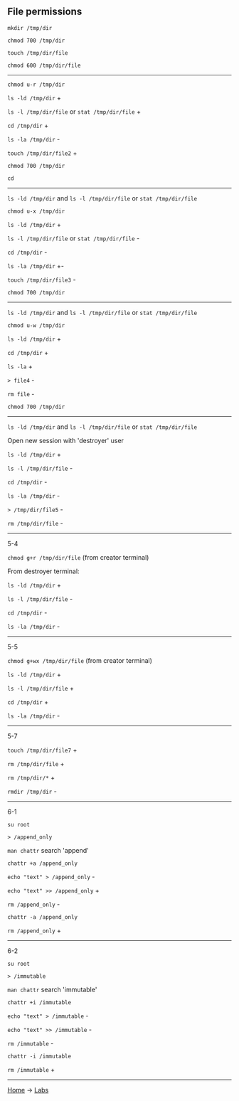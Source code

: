 ## File permissions

`mkdir /tmp/dir`

`chmod 700 /tmp/dir`

`touch /tmp/dir/file`

`chmod 600 /tmp/dir/file`

---

`chmod u-r /tmp/dir`

`ls -ld /tmp/dir` +

`ls -l /tmp/dir/file` or `stat /tmp/dir/file` +

`cd /tmp/dir` +

`ls -la /tmp/dir` -

`touch /tmp/dir/file2` +

`chmod 700 /tmp/dir`

`cd`

---

`ls -ld /tmp/dir` and `ls -l /tmp/dir/file` or `stat /tmp/dir/file`

`chmod u-x /tmp/dir`

`ls -ld /tmp/dir` +

`ls -l /tmp/dir/file` or `stat /tmp/dir/file` -

`cd /tmp/dir` -

`ls -la /tmp/dir` +-

`touch /tmp/dir/file3` -

`chmod 700 /tmp/dir`

---

`ls -ld /tmp/dir` and `ls -l /tmp/dir/file` or `stat /tmp/dir/file`

`chmod u-w /tmp/dir`

`ls -ld /tmp/dir` +

`cd /tmp/dir` +

`ls -la` +

`> file4` -

`rm file` -

`chmod 700 /tmp/dir`

---

`ls -ld /tmp/dir` and `ls -l /tmp/dir/file` or `stat /tmp/dir/file`

Open new session with 'destroyer' user

`ls -ld /tmp/dir` +

`ls -l /tmp/dir/file` -

`cd /tmp/dir` -

`ls -la /tmp/dir` -

`> /tmp/dir/file5` -

`rm /tmp/dir/file` -

---
5-4

`chmod g+r /tmp/dir/file` (from creator terminal)

From destroyer terminal:

`ls -ld /tmp/dir` +

`ls -l /tmp/dir/file` -

`cd /tmp/dir` -

`ls -la /tmp/dir` -

---
5-5

`chmod g+wx /tmp/dir/file` (from creator terminal)

`ls -ld /tmp/dir` +

`ls -l /tmp/dir/file` +

`cd /tmp/dir` +

`ls -la /tmp/dir` -

---
5-7

`touch /tmp/dir/file7` +

`rm /tmp/dir/file` +

`rm /tmp/dir/*` +

`rmdir /tmp/dir` -

---
6-1

`su root`

`> /append_only`

`man chattr` search 'append'

`chattr +a /append_only`

`echo "text" > /append_only` -

`echo "text" >> /append_only` +

`rm /append_only` -

`chattr -a /append_only`

`rm /append_only` +

---
6-2

`su root`

`> /immutable`

`man chattr` search 'immutable'

`chattr +i /immutable`

`echo "text" > /immutable` -

`echo "text" >> /immutable` -

`rm /immutable` -

`chattr -i /immutable`

`rm /immutable` +


---
[Home](../README.md) -> [Labs](labs.md)
